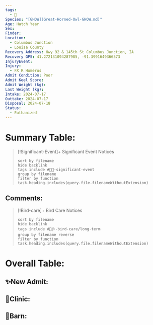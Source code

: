 ```yaml
---
tags:
  - 🦅
Species: "[GHOW](Great-Horned-Owl-GHOW.md)"
Age: Hatch Year
Sex: 
Finder: 
Location:
  - Columbus Junction
  - Louisa County
Recovery Address: Hwy 92 & 145th St Columbus Junction, IA
Recovery GPS: 41.272131094287985, -91.3991649366573
InjuryEvent: 
Injury:
  - FX R Humerus
Admit Condition: Poor
Admit Keel Score: 
Admit Weight (kg): 
Last Weight (kg): 
Intake: 2024-07-17
Outtake: 2024-07-17
Disposal: 2024-07-18
Status:
  - Euthanized
---
```


# Summary Table:

> [!Significant-Event]+ Significant Event Notices
>   ```tasks 
>   sort by filename
>   hide backlink
>   tags include #🦅💥-significant-event
>   group by filename 
>   filter by function task.heading.includes(query.file.filenameWithoutExtension)
>   ```

## Comments:

> [!Bird-care]+ Bird Care Notices
>   ```tasks 
>   sort by filename
>   hide backlink
>   tags include #🦅🩺-bird-care/long-term 
>   group by filename reverse
>   filter by function task.heading.includes(query.file.filenameWithoutExtension)
>   ```

# Overall Table:

## ✨New Admit:



## 🏥Clinic:



## 🏡Barn:


